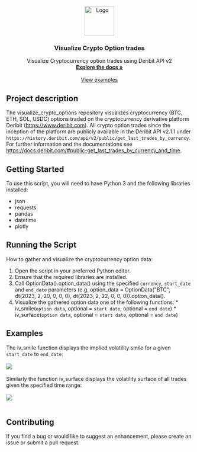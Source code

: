 <a name="readme-top"></a>
<br />
<div align="center">
  <a href="https://github.com/BarendPotijk/visualize_crypto_options/">
    <img src="Images/deribit.png" alt="Logo" width="80" height="80">
  </a>

<h3 align="center">Visualize Crypto Option trades</h3>

  <p align="center">
    Visualize Cryptocurrency option trades using Deribit API v2
    <br />
    <a href="https://github.com/BarendPotijk/visualize_crypto_options/"><strong>Explore the docs »</strong></a>
    <br />
    <br />
    <a href="https://github.com/BarendPotijk/visualize_crypto_options/tree/main/EXAMPLES">View examples </a>
  </p>
</div>

## Project description
The visualize_crypto_options repository visualizes cryptocurrency (BTC, ETH, SOL, USDC) options traded on the cryptocurrency derivative platform Deribit (https://www.deribit.com). 
All crypto option trades since the inception of the platform are publicly available in the Deribit API v2.1.1 under `https://history.deribit.com/api/v2/public/get_last_trades_by_currency`. 
For further information and the documentations see https://docs.deribit.com/#public-get_last_trades_by_currency_and_time. 

## Getting Started ##
To use this script, you will need to have Python 3 and the following libraries installed:

  * json
  * requests
  * pandas
  * datetime
  * plotly

## Running the Script ##

How to gather and visualize the cryptocurrency option data:
  1. Open the script in your preferred Python editor.
  2. Ensure that the required libraries are installed.
  3. Call OptionData().option_data() using the specified `currency`, `start_date` and `end_date` parameters (e.g. option_data = OptionData("BTC", dt(2023, 2, 20, 0, 0, 0), dt(2023, 2, 22, 0, 0, 0)).option_data().
  4. Visualize the gathered option data one of the following functions:
    * iv_smile(`option data`, optional = `start date`, optional = `end date`)
    * iv_surface(`option data`, optional = `start date`, optional = `end date`)
    

## Examples
The iv_smile function displays the implied volatility smile for a given `start_date` to `end_date`:
<br />
<br />
<a href="https://github.com/BarendPotijk/visualize_crypto_options/blob/main/EXAMPLES/iv_smile.html">
  <img src="Images/implied_volatility_smile.png">
</a>
<br />
<br />
Similarly the function iv_surface displays the volatility surface of all trades given the specified time range:
<br />
<br />
<a href="https://github.com/BarendPotijk/visualize_crypto_options/blob/main/EXAMPLES/iv_surface.html">
  <img src="Images/implied_volatility_surface.png">
</a>
<br /> 
<br />
## Contributing ##
If you find a bug or would like to suggest an enhancement, please create an issue or submit a pull request.

